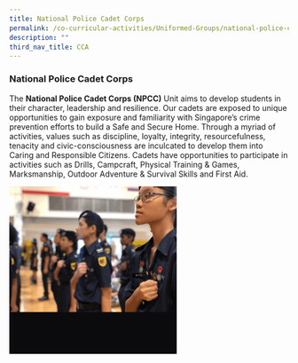 ```yaml
---
title: National Police Cadet Corps
permalink: /co-curricular-activities/Uniformed-Groups/national-police-cadet-corps/
description: ""
third_nav_title: CCA
---
```


### National Police Cadet Corps

The **National Police Cadet Corps (NPCC)** Unit aims to develop students in their character, leadership and resilience. Our cadets are exposed to unique opportunities to gain exposure and familiarity with Singapore’s crime prevention efforts to build a Safe and Secure Home. Through a myriad of activities, values such as discipline, loyalty, integrity, resourcefulness, tenacity and civic-consciousness are inculcated to develop them into Caring and Responsible Citizens. Cadets have opportunities to participate in activities such as Drills, Campcraft, Physical Training & Games, Marksmanship, Outdoor Adventure & Survival Skills and First Aid.

<img src="/images/npcc.gif" 
     style="width:60%">